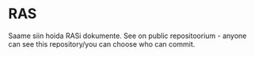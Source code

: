 # RAS
Saame siin hoida RASi dokumente. See on public repositoorium - anyone can see this repository/you can choose who can commit. 
